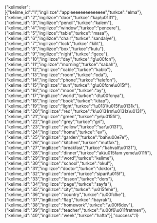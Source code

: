 {"kelimeler":[{"kelime_id":"1","ingilizce":"appleeeeeeeeeeeeee","turkce":"elma"},{"kelime_id":"2","ingilizce":"door","turkce":"kap\u0131"},{"kelime_id":"3","ingilizce":"pencil","turkce":"kalem"},{"kelime_id":"4","ingilizce":"window","turkce":"pencere"},{"kelime_id":"5","ingilizce":"table","turkce":"masa"},{"kelime_id":"6","ingilizce":"chair","turkce":"sandalye"},{"kelime_id":"7","ingilizce":"lock","turkce":"kilit"},{"kelime_id":"8","ingilizce":"box","turkce":"kutu"},{"kelime_id":"9","ingilizce":"night","turkce":"gece"},{"kelime_id":"10","ingilizce":"day","turkce":"g\u00fcn"},{"kelime_id":"11","ingilizce":"morning","turkce":"sabah"},{"kelime_id":"12","ingilizce":"cable","turkce":"kablo"},{"kelime_id":"13","ingilizce":"room","turkce":"oda"},{"kelime_id":"14","ingilizce":"phone","turkce":"telefon"},{"kelime_id":"15","ingilizce":"sun","turkce":"g\u00fcne\u015f"},{"kelime_id":"16","ingilizce":"moon","turkce":"ay"},{"kelime_id":"17","ingilizce":"world","turkce":"d\u00fcnya"},{"kelime_id":"18","ingilizce":"book","turkce":"kitap"},{"kelime_id":"19","ingilizce":"light","turkce":"\u0131\u015f\u0131k"},{"kelime_id":"20","ingilizce":"red","turkce":"k\u0131rm\u0131z\u0131"},{"kelime_id":"21","ingilizce":"green","turkce":"ye\u015fil"},{"kelime_id":"22","ingilizce":"grey","turkce":"gri"},{"kelime_id":"23","ingilizce":"yellow","turkce":"sar\u0131"},{"kelime_id":"24","ingilizce":"home","turkce":"ev"},{"kelime_id":"25","ingilizce":"garden","turkce":"bah\u00e7e"},{"kelime_id":"26","ingilizce":"kitchen","turkce":"mutfak"},{"kelime_id":"27","ingilizce":"breakfast","turkce":"kahvalt\u0131"},{"kelime_id":"28","ingilizce":"dinner","turkce":"ak\u015fam yeme\u011fi"},{"kelime_id":"29","ingilizce":"word","turkce":"kelime"},{"kelime_id":"30","ingilizce":"school","turkce":"okul"},{"kelime_id":"31","ingilizce":"doctor","turkce":"doktor"},{"kelime_id":"32","ingilizce":"order","turkce":"sipari\u015f"},{"kelime_id":"33","ingilizce":"lesson","turkce":"ders"},{"kelime_id":"34","ingilizce":"page","turkce":"sayfa"},{"kelime_id":"35","ingilizce":"city","turkce":"\u015fehir"},{"kelime_id":"36","ingilizce":"country","turkce":"\u00fclke"},{"kelime_id":"37","ingilizce":"flag","turkce":"bayrak"},{"kelime_id":"38","ingilizce":"homework","turkce":"\u00f6dev"},{"kelime_id":"39","ingilizce":"teacher","turkce":"\u00f6\u011fretmen"},{"kelime_id":"40","ingilizce":"week","turkce":"hafta"}],"success":1}
